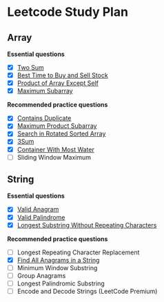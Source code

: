 # Leetcode Study Plan

## Array
**Essential questions**
- [x] [Two Sum](./week01/array/essential/two_sum.py)
- [x] [Best Time to Buy and Sell Stock](./week01/array/essential/best_time_to_buy_and_sell_stock.py)
- [x] [Product of Array Except Self](./week01/array/essential/product_of_array_except_self.py)
- [x] [Maximum Subarray](./week01/array/essential/maximum_subarray.py)

**Recommended practice questions**
- [x] [Contains Duplicate](./week01/array/recommended/contains_duplicate.py)
- [x] [Maximum Product Subarray](./week01/array/recommended/maximum_product_subarray.py)
- [x] [Search in Rotated Sorted Array](./week01/array/recommended/search_in_rotated_sorted_array.py)
- [x] [3Sum](./week01/array/recommended/3sum.py)
- [x] [Container With Most Water](./week01/array/recommended/container_with_most_water.py)
- [ ] Sliding Window Maximum

## String
**Essential questions**
- [x] [Valid Anagram](./week01/string/essential/valid_anagram.py)
- [x] [Valid Palindrome](./week01/string/essential/valid_palindrome.py)
- [x] [Longest Substring Without Repeating Characters](./week01/string/essential/longest_substring_without_repeating_characters.py)

**Recommended practice questions**
- [ ] Longest Repeating Character Replacement
- [x] [Find All Anagrams in a String](./week01/string/recommended/find_all_anagrams_in_a_string.py)
- [ ] Minimum Window Substring
- [ ] Group Anagrams
- [ ] Longest Palindromic Substring
- [ ] Encode and Decode Strings (LeetCode Premium)
